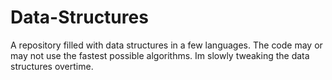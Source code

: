 # Data-Structures
A repository filled with data structures in a few languages.
The code may or may not use the fastest possible algorithms.
Im slowly tweaking the data structures overtime.
